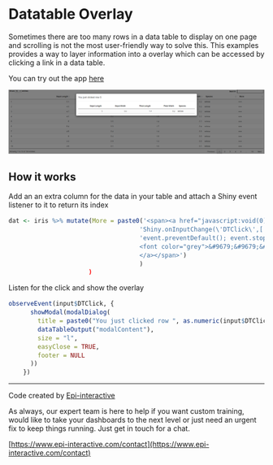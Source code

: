 # Datatable Overlay
Sometimes there are too many rows in a data table to display on one page and scrolling is not the most user-friendly way to solve this. This examples provides a way to layer information into a overlay which can be accessed by clicking a link in a data table. 

You can try out the app [here](https://shiny.epi-interactive.com/datatable_overlay/)

![alt text](modal-thumbnail.PNG)

## How it works
Add an an extra column for the data in your table and attach a Shiny event listener to it to return its index

``` r
dat <- iris %>% mutate(More = paste0('<span><a href="javascript:void(0)" onmousedown="',
                                    'Shiny.onInputChange(\'DTClick\',[', 1:n(), ',Math.random()]);',
                                    'event.preventDefault(); event.stopPropagation(); return false;">
                                    <font color="grey">&#9679;&#9679;&#9679;</font>
                                    </a></span>')
                                    )
                      )

```

Listen for the click and show the overlay
``` r
observeEvent(input$DTClick, {
      showModal(modalDialog(
        title = paste0("You just clicked row ", as.numeric(input$DTClick[1])),
        dataTableOutput("modalContent"),
        size = "l",
        easyClose = TRUE,
        footer = NULL
      ))
    })
```




---

Code created by [Epi-interactive](https://www.epi-interactive.com) 

As always, our expert team is here to help if you want custom training, would like to take your dashboards to the next level or just need an urgent fix to keep things running. Just get in touch for a chat.

[https://www.epi-interactive.com/contact](https://www.epi-interactive.com/contact)
